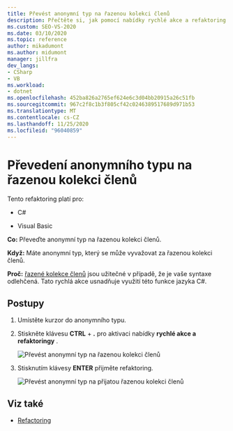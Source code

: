 ```yaml
---
title: Převést anonymní typ na řazenou kolekci členů
description: Přečtěte si, jak pomocí nabídky rychlé akce a refaktoring převést anonymní typ na řazenou kolekci členů v aplikaci Visual Studio.
ms.custom: SEO-VS-2020
ms.date: 03/10/2020
ms.topic: reference
author: mikadumont
ms.author: midumont
manager: jillfra
dev_langs:
- CSharp
- VB
ms.workload:
- dotnet
ms.openlocfilehash: 452ba826a2765ef624e6c3d04bb20915a26c51fb
ms.sourcegitcommit: 967c2f8c1b3f805cf42c0246389517689d971b53
ms.translationtype: MT
ms.contentlocale: cs-CZ
ms.lasthandoff: 11/25/2020
ms.locfileid: "96040859"
---
```

# <a name="convert-anonymous-type-to-tuple"></a>Převedení anonymního typu na řazenou kolekci členů

Tento refaktoring platí pro:

- C#

- Visual Basic

**Co:** Převeďte anonymní typ na řazenou kolekci členů.

**Když:** Máte anonymní typ, který se může vyvažovat za řazenou kolekci členů.

**Proč:** [řazené kolekce členů](/dotnet/csharp/tuples) jsou užitečné v případě, že je vaše syntaxe odlehčená. Tato rychlá akce usnadňuje využití této funkce jazyka C#.

## <a name="how-to"></a>Postupy

1. Umístěte kurzor do anonymního typu.
2. Stiskněte klávesu **CTRL** + **.** pro aktivaci nabídky **rychlé akce a refaktoringy** .

   ![Převést anonymní typ na řazenou kolekci členů](media/convert-anon-to-tuple.png)

2. Stisknutím klávesy **ENTER** přijměte refaktoring.

   ![Převést anonymní typ na přijatou řazenou kolekci členů](media/convert-anon-to-tuple-complete.png)

## <a name="see-also"></a>Viz také

- [Refactoring](../refactoring-in-visual-studio.md)
